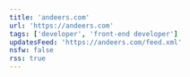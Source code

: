 ```yaml
---
title: 'andeers.com'
url: 'https://andeers.com'
tags: ['developer', 'front-end developer']
updatesFeed: 'https://andeers.com/feed.xml'
nsfw: false
rss: true
---
```

